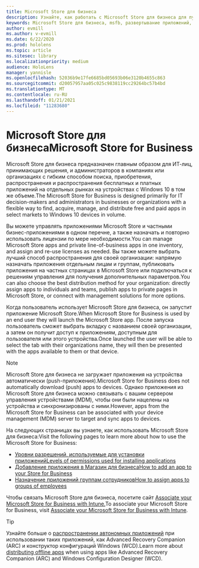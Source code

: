 ```yaml
---
title: Microsoft Store для бизнеса
description: Узнайте, как работать с Microsoft Store для бизнеса для публикации приложений смешанной реальности в вашей компании.
keywords: Microsoft Store для бизнеса, msfb, развертывание приложений, магазин
author: evmill
ms.author: v-evmill
ms.date: 6/22/2020
ms.prod: hololens
ms.topic: article
ms.sitesec: library
ms.localizationpriority: medium
audience: HoloLens
manager: yannisle
ms.openlocfilehash: 52036b9e17fe6685bd05693b06e3120b4655c863
ms.sourcegitcommit: d20057957aa05c025c9838119cc29264bc57b4bd
ms.translationtype: MT
ms.contentlocale: ru-RU
ms.lasthandoff: 01/21/2021
ms.locfileid: "11283680"
---
```

# <span data-ttu-id="191b9-104">Microsoft Store для бизнеса</span><span class="sxs-lookup"><span data-stu-id="191b9-104">Microsoft Store for Business</span></span>

<span data-ttu-id="191b9-105">Microsoft Store для бизнеса предназначен главным образом для ИТ-лиц, принимающих решения, и администраторов в компаниях или организациях с гибким способом поиска, приобретения, распространения и распространения бесплатных и платных приложений на отдельных рынках на устройствах с Windows 10 в том же объеме.</span><span class="sxs-lookup"><span data-stu-id="191b9-105">The Microsoft Store for Business is designed primarily for IT decision-makers and administrators in businesses or organizations with a flexible way to find, acquire, manage, and distribute free and paid apps in select markets to Windows 10 devices in volume.</span></span> 

<span data-ttu-id="191b9-106">Вы можете управлять приложениями Microsoft Store и частными бизнес-приложениями в одном перечне, а также назначать и повторно использовать лицензии по мере необходимости.</span><span class="sxs-lookup"><span data-stu-id="191b9-106">You can manage Microsoft Store apps and private line-of-business apps in one inventory, and assign and re-use licenses as needed.</span></span> <span data-ttu-id="191b9-107">Вы также можете выбрать лучший способ распространения для своей организации: напрямую назначать приложения отдельным лицам и группам, публиковать приложения на частных страницах в Microsoft Store или подключаться к решениям управления для получения дополнительных параметров.</span><span class="sxs-lookup"><span data-stu-id="191b9-107">You can also choose the best distribution method for your organization: directly assign apps to individuals and teams, publish apps to private pages in Microsoft Store, or connect with management solutions for more options.</span></span>

<span data-ttu-id="191b9-108">Когда пользователь использует Microsoft Store для бизнеса, он запустит приложение Microsoft Store.</span><span class="sxs-lookup"><span data-stu-id="191b9-108">When Microsoft Store for Business is used by an end user they will launch the Microsoft Store app.</span></span> <span data-ttu-id="191b9-109">После запуска пользователь сможет выбрать вкладку с названием своей организации, а затем он получит доступ к приложениям, доступным для пользователя или этого устройства.</span><span class="sxs-lookup"><span data-stu-id="191b9-109">Once launched the user will be able to select the tab with their organizations name, they will then be presented with the apps available to them or that device.</span></span>

> [!Note] 
> <span data-ttu-id="191b9-110">Microsoft Store для бизнеса не загружает приложения на устройства автоматически (push-приложения).</span><span class="sxs-lookup"><span data-stu-id="191b9-110">Microsoft Store for Business does not automatically download (push) apps to devices.</span></span> <span data-ttu-id="191b9-111">Однако приложения из Microsoft Store для бизнеса можно связывать с вашим сервером управления устройствами (MDM), чтобы они были нацелены на устройства и синхронизированы с ними.</span><span class="sxs-lookup"><span data-stu-id="191b9-111">However, apps from the Microsoft Store for Business can be associated with your device management (MDM) server to target and sync apps to devices.</span></span>

<span data-ttu-id="191b9-112">На следующих страницах вы узнаете, как использовать Microsoft Store для бизнеса:</span><span class="sxs-lookup"><span data-stu-id="191b9-112">Visit the following pages to learn more about how to use the Microsoft Store for Business:</span></span>
* [<span data-ttu-id="191b9-113">Уровни разрешений, используемые для установки приложений</span><span class="sxs-lookup"><span data-stu-id="191b9-113">Levels of permissions used for installing applications</span></span>](https://docs.microsoft.com/mem/intune/configuration/device-restrictions-windows-holographic#app-store)
* [<span data-ttu-id="191b9-114">Добавление приложения в Магазин для бизнеса</span><span class="sxs-lookup"><span data-stu-id="191b9-114">How to add an app to your Store for Business</span></span>](https://docs.microsoft.com/mem/intune/apps/store-apps-windows)
* [<span data-ttu-id="191b9-115">Назначение приложений группам сотрудников</span><span class="sxs-lookup"><span data-stu-id="191b9-115">How to assign apps to groups of employees</span></span>](https://docs.microsoft.com/mem/intune/apps/windows-store-for-business)

<span data-ttu-id="191b9-116">Чтобы связать Microsoft Store для бизнеса, посетите сайт [Associate your Microsoft Store for Business with Intune.](https://docs.microsoft.com/mem/intune/apps/windows-store-for-business#associate-your-microsoft-store-for-business-account-with-intune)</span><span class="sxs-lookup"><span data-stu-id="191b9-116">To associate your Microsoft Store for Business, visit [Associate your Microsoft Store for Business with Intune](https://docs.microsoft.com/mem/intune/apps/windows-store-for-business#associate-your-microsoft-store-for-business-account-with-intune).</span></span>

> [!Tip] 
> <span data-ttu-id="191b9-117">Узнайте больше о [распространении автономных приложений](https://docs.microsoft.com/microsoft-store/distribute-offline-apps) при использовании таких приложений, как Advanced Recovery Companion (ARC) и конструктор конфигураций Windows (WCD).</span><span class="sxs-lookup"><span data-stu-id="191b9-117">Learn more about [distributing offline apps](https://docs.microsoft.com/microsoft-store/distribute-offline-apps) when using apps like Advanced Recovery Companion (ARC) and Windows Configuration Designer (WCD).</span></span>
